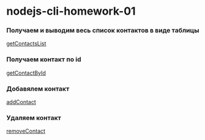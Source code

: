# nodejs-cli-homework-01

### Получаем и выводим весь список контактов в виде таблицы

[getContactsList](https://prnt.sc/22yqumn)

### Получаем контакт по id

[getContactById](https://prnt.sc/22yr0za)

### Добавялем контакт

[addContact](https://prnt.sc/22yr9td)

### Удаляем контакт

[removeContact](https://prnt.sc/22yrd3p)
